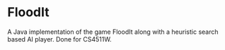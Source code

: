 FloodIt
=======

A Java implementation of the game FloodIt along with a heuristic search based AI player. Done for CS4511W.
